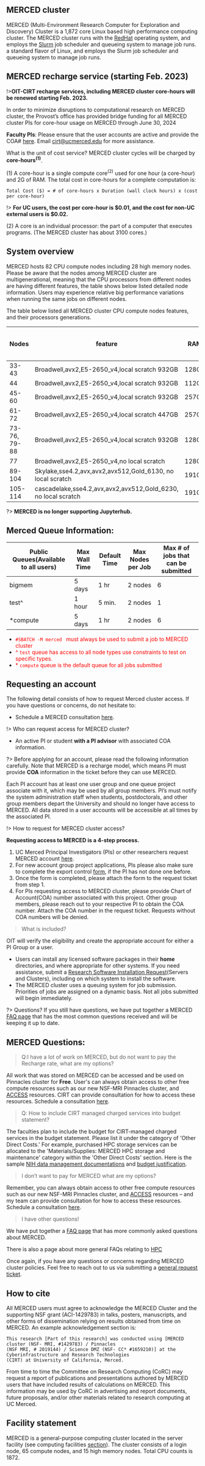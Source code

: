 ## MERCED cluster <!-- {docsify-ignore} -->

MERCED (Multi-Environment Research Computer for Exploration and
Discovery) Cluster is a 1,872 core Linux based high performance computing
cluster. The MERCED cluster runs with the [RedHat](https://www.redhat.com/en/technologies/linux-platforms/enterprise-linux) operating system,
and employs the [Slurm](https://slurm.schedmd.com/) job scheduler and queueing system to manage job runs. a standard flavor of Linux, and employs the Slurm job scheduler and queueing system to manage job runs.


## MERCED recharge service (starting Feb. 2023) <!-- {docsify-ignore} -->
!>__OIT-CIRT recharge services, including MERCED cluster core-hours will be renewed starting Feb. 2023.__

In order to minimize disruptions to computational research on MERCED cluster, the Provost’s office has provided bridge funding for all MERCED cluster PIs for core-hour usage on MERCED through June 30, 2024


__Faculty PIs__: Please ensure that the user accounts are active and provide the COA# [here](https://merced-my.sharepoint.com/personal/yyu49_ucmerced_edu/_layouts/15/onedrive.aspx?id=%2Fpersonal%2Fyyu49%5Fucmerced%5Fedu%2FDocuments%2FMERCED%5Frecharge&ct=1639436999554&or=OWA%2DNT&cid=61ce730a%2D0df2%2Dd438%2D7bdf%2Dbe138cf58c23). Email cirt@ucmerced.edu for more assistance.

What is the unit of cost service? MERCED cluster cycles will be charged by **core-hours<sup>(1)</sup>**.

(1)  A core-hour is a single compute core<sup>(2)</sup> used for one hour (a core-hour) and 2G of RAM. The total cost in core-hours for a complete computation is:
```text
Total Cost ($) = # of core-hours x Duration (wall clock hours) x (cost per core-hour)
```
!> **For UC users, the cost per core-hour is $0.01, and the cost for non-UC external users is $0.02.**

(2)  A core is an individual processor: the part of a computer that executes programs. (The MERCED cluster has about 3100 cores.)


## System overview
MERCED hosts 82 CPU compute nodes including 28 high memory nodes. Please be aware that
the nodes among MERCED cluster are multigenerational, meaning that the CPU
processors from different nodes are having different features, the table shows below
listed detailed node information. Users may experience relative big
performance variations when running the same jobs on different nodes.

The table below listed all MERCED cluster CPU compute nodes features, and their
processors generations.

| Nodes        | feature                                                    | RAM   | Total cores per nodes | InfiniBand (IB) |
|--------------|------------------------------------------------------------|-------|-----------------------|----------------|
| 33-43        | Broadwell,avx2,E5-2650_v4,local scratch 932GB              | 128GB | 24                    | yes            |
| 44           | Broadwell,avx2,E5-2650_v4,local scratch 932GB              | 112GB | 24                    | yes            |
| 45-60        | Broadwell,avx2,E5-2650_v4,local scratch 932GB              | 257GB | 24                    | yes            |
| 61-72        | Broadwell,avx2,E5-2650_v4,local scratch 447GB              | 257GB | 24                    | yes            |
| 73-76, 79-88 | Broadwell,avx2,E5-2650_v4,local scratch 932GB              | 128GB | 24                    | yes            |
| 77           | Broadwell,avx2,E5-2650_v4,no local scratch                 | 128GB | 24                    | yes            |
| 89-104       | Skylake,sse4.2,avx,avx2,avx512,Gold_6130, no local scratch | 191GB | 32                    | yes            |
| 105-114       | cascadelake,sse4.2,avx,avx2,avx512,Gold_6230, no local scratch | 191GB | 40                    | yes            |

?> **MERCED is no longer supporting Jupyterhub.**



## Merced Queue Information:
| Public Queues(Available to all users)| Max Wall Time | Default Time | Max Nodes per Job | Max # of jobs that can be submitted | 
| -------------------------------------|---------------|--------------|-------------------|-------------------------------------|
| bigmem | 5 days | 1 hr | 2 nodes | 6 | 
| test^ | 1 hour | 5 min. | 2 nodes | 1 |
| *compute | 5 days | 1 hr | 2 nodes | 6 | 

* <span style="color: red;"> `#SBATCH -M merced ` must always be used to submit a job to MERCED cluster</span>
* <span style="color: red;"> ^ `test` queue has access to all node types use constraints to test on specific types.</span>
* <span style="color: red;"> \* `compute` queue is the default queue for all jobs submitted  </span>


## Requesting an account  

The following detail consists of how to request Merced cluster access. If you have questions or concerns, do not hesitate to:
* Schedule a MERCED consultation [here](https://arrangr.com/sarvani/facultyconsult). 

!> Who can request access for MERCED cluster?
* An active PI or student __with a PI advisor__ with associated COA information.


?> Before applying for an account, please read the following information
carefully. Note that MERCED is a recharge model, which means PI must provide __COA__ information in the ticket before they can use MERCED. 

Each PI account has at least one user group and one queue project
associate with it, which may be used by all group members. PI’s must notify the system administration staff when students, postdoctorals, and other group members depart the University and should no longer have access to MERCED. All data stored in a user accounts will be accessible at all times by the associated PI.

!> How to request for MERCED cluster access?

__Requesting access to MERCED is a 4-step process.__
1. UC Merced Principal Investigators (PIs) or other researchers request MERCED account [here](https://ucmerced.service-now.com/servicehub?id=public_kb_article&sys_id=643ea9ff1b67a0543a003112cd4bcba3&form_id=280d8bb04f72f6006137d0af0310c7b0).
2. For new account group project applications, PIs please also make sure to complete the export control [form](https://ucmerced.app.box.com/s/zvptfc8adbdzt4xs8kcj73lyretyn692), if the PI has not done one before.
3. Once the form is completed, please attach the form to the request ticket from step 1. 
4. For PIs requesting access to MERCED cluster, please provide Chart of Account(COA) number associated with this project. Other group members, please reach out to your respective PI to obtain the COA number. Attach the COA number in the request ticket. Requests without COA numbers will be denied.   

>What is included? 

OIT will verify the eligibility and create the appropriate account for
either a PI Group or a user.
* Users can install any licensed software packages in their __home__
  directories, and where appropriate for other systems. If
  you need assistance, submit a [Research Software Installation Request](https://ucmerced.service-now.com/servicehub?id=public_kb_article&sys_id=b83ee9ff1b67a0543a003112cd4bcbde&form_id=0cb3dca04f7d4300b52ba1618110c7ff)(Servers and Clusters), including on which system to install the software.
* The MERCED cluster uses a queuing system for job submission.
  Priorities of jobs are assigned on a dynamic basis. Not all jobs
  submitted will begin immediately.

?> Questions?
If you still have questions, we have put together a MERCED [FAQ page](merced_FAQ.md) that has the most common questions received and will be keeping it up to date.



## MERCED Questions: <!-- {docsify-ignore} -->

>Q:I have a lot of work on MERCED, but do not want to pay the Recharge rate, what are my options?

All work that was stored on MERCED can be accessed and be used on Pinnacles cluster for **Free**.
User's can always obtain access to other free compute resources such as our new NSF-MRI Pinnacles cluster, and [ACCESS](https://access-ci.org/) resources. CIRT can provide consultation for how to access these resources. Schedule a consultation [here](https://ucmerced.service-now.com/servicehub?id=public_kb_article&sys_id=3c3ee9ff1b67a0543a003112cd4bcb13&form_id=06da3f8edbfc08103c4d56f3ce9619f4).

>Q: How to include CIRT managed charged services into budget statement? 

The faculties plan to include the budget for CIRT-managed charged services in the budget statement. Please list it under the category of 'Other Direct Costs.' For example, purchased HPC storage services can be allocated to the 'Materials/Supplies: MERCED HPC storage and maintenance' category within the 'Other Direct Costs' section. Here is the sample <a href="./files/Budget_Justification_NIH Data_Management_And_Sharing_Justification.pdf" download="Budget_Justification_NIH Data_Management_And_Sharing_Justification.pdf">NIH data management documentations</a> and <a href="./files/Budget Justification Detailed.pdf" download="Budget Justification Detailed.pdf">budget justification</a>.


> I don’t want to pay for MERCED what are my options?

Remember, you can always obtain access to other free compute resources such as our new NSF-MRI Pinnacles cluster, and [ACCESS](https://access-ci.org/) resources – and my team can provide consultation for how to access these resources. Schedule a consultation [here](https://ucmerced.service-now.com/servicehub?id=public_kb_article&sys_id=3c3ee9ff1b67a0543a003112cd4bcb13&form_id=06da3f8edbfc08103c4d56f3ce9619f4).

> I have other questions!

We have put together a [FAQ page](rechargeFAQs.md) that has more commonly asked questions about MERCED. 

There is also a page about more general FAQs relating to [HPC](hpc_FAQ.md)

Once again, if you have any questions or concerns regarding MERCED
cluster policies. Feel free to reach out to us via submitting a [general request ticket](https://ucmerced.service-now.com/servicehub?id=public_kb_article&sys_id=3c3ee9ff1b67a0543a003112cd4bcb13&form_id=06da3f8edbfc08103c4d56f3ce9619f4).


## How to cite  
All MERCED users must agree to acknowledge the MERCED Cluster and the
supporting NSF grant (ACI-1429783) in talks, posters, manuscripts, and
other forms of dissemination relying on results obtained from time on
MERCED. An example acknowledgement section is:
```text
This research [Part of this research] was conducted using [MERCED cluster (NSF- MRI, #1429783) / Pinnacles
(NSF MRI, # 2019144) / Science DMZ (NSF- CC* #1659210)] at the Cyberinfrastructure and Research Technologies
(CIRT) at University of California, Merced.
```
From time to time the Committee on Research Computing (CoRC) may request a report of publications and presentations authored by MERCED users that have included results of calculations on MERCED. This information may be used by CoRC in advertising and report documents, future proposals, and/or other materials related to research computing at UC Merced. 


## Facility statement <!-- {docsify-ignore} -->

MERCED is a general-purpose computing cluster located in the server facility (see computing facilities [section](README.md)). The cluster consists of a login node, 65 compute nodes, and 15 high memory nodes. Total CPU counts is 1872.

